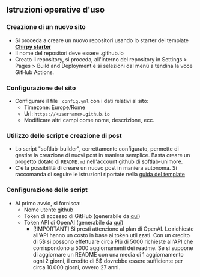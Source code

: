 ## Istruzioni operative d'uso

### Creazione di un nuovo sito
 - Si proceda a creare un nuovo repositori usando lo starter del template [**Chirpy starter**](https://github.com/new?template_name=chirpy-starter&template_owner=cotes2020)
 - Il nome del repositori deve essere <username>.github.io
 - Creato il repository, si proceda, all'interno del repository in Settings > Pages > Build and Deployment e si selezioni dal menù a tendina la voce GitHub Actions.

### Configurazione del sito
 - Configurare il file `_config.yml` con i dati relativi al sito:
   - Timezone: Europe/Rome
   - Url: `https://<username>.github.io`
   - Modificare altri campi come nome, descrizione, ecc.

### Utilizzo dello script e creazione di post
  - Lo script "softlab-builder", correttamente configurato, permette di gestire la creazione
di nuovi post in maniera semplice. Basta creare un progetto dotato di `README.md` nell'account
github di softlab-unimore.
  - C'è la possibilità di creare un nuovo post in maniera autonoma. Si raccomanda di seguire le 
istruzioni riportate nella [guida del template](https://chirpy.cotes.page/posts/write-a-new-post/)

### Configurazione dello script
 - Al primo avvio, si fornisca:
    - Nome utente github
    - Token di accesso di GitHub (generabile da [qui](https://github.com/settings/tokens))
    - Token API di OpenAI (generabile da [qui](https://platform.openai.com/api-keys))
      - [!IMPORTANT]
       Si presti attenzione al plan di OpenAI. Le richieste all'API hanno un costo in base ai token utilizzati.
       Con un credito di 5$ si possono effettuare circa PIù di 5000 richieste all'API che corrispondono a 5000 
       aggiornamenti dei readme. Se si suppone di aggiornare un README con una media di 1 aggiornamento ogni 2
       giorni, il credito di 5$ dovrebbe essere sufficiente per circa 10.000 giorni, ovvero 27 anni.
